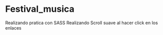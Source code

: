 # Festival_musica
Realizando pratica con SASS
Realizando Scroll suave al hacer click en los enlaces
